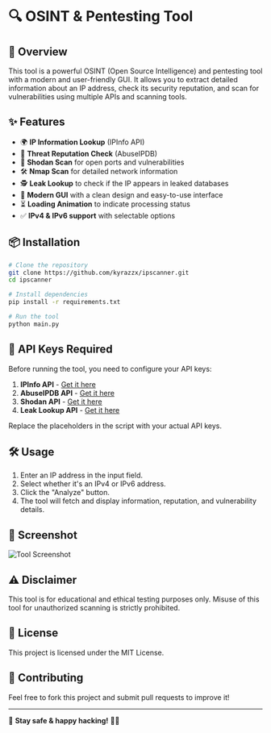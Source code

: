 # 🔍 OSINT & Pentesting Tool

## 🚀 Overview
This tool is a powerful OSINT (Open Source Intelligence) and pentesting tool with a modern and user-friendly GUI. It allows you to extract detailed information about an IP address, check its security reputation, and scan for vulnerabilities using multiple APIs and scanning tools.

## ✨ Features
- 🌍 **IP Information Lookup** (IPInfo API)
- 🚨 **Threat Reputation Check** (AbuseIPDB)
- 🔎 **Shodan Scan** for open ports and vulnerabilities
- 🛠 **Nmap Scan** for detailed network information
- 🕵️ **Leak Lookup** to check if the IP appears in leaked databases
- 🎨 **Modern GUI** with a clean design and easy-to-use interface
- ⏳ **Loading Animation** to indicate processing status
- ✅ **IPv4 & IPv6 support** with selectable options

## 📦 Installation
```bash
# Clone the repository
git clone https://github.com/kyrazzx/ipscanner.git
cd ipscanner

# Install dependencies
pip install -r requirements.txt

# Run the tool
python main.py
```

## 🔑 API Keys Required
Before running the tool, you need to configure your API keys:
1. **IPInfo API** - [Get it here](https://ipinfo.io/signup)
2. **AbuseIPDB API** - [Get it here](https://www.abuseipdb.com/register)
3. **Shodan API** - [Get it here](https://account.shodan.io/register)
4. **Leak Lookup API** - [Get it here](https://leak-lookup.com/)

Replace the placeholders in the script with your actual API keys.

## 🛠 Usage
1. Enter an IP address in the input field.
2. Select whether it's an IPv4 or IPv6 address.
3. Click the "Analyze" button.
4. The tool will fetch and display information, reputation, and vulnerability details.

## 📸 Screenshot
![Tool Screenshot]([https://your-image-link.com](https://i.ibb.co/jkjHqNqn/image.png))

## ⚠️ Disclaimer
This tool is for educational and ethical testing purposes only. Misuse of this tool for unauthorized scanning is strictly prohibited.

## 📜 License
This project is licensed under the MIT License.

## 🤝 Contributing
Feel free to fork this project and submit pull requests to improve it!

---
🚀 **Stay safe & happy hacking!** 🕵️‍♂️
